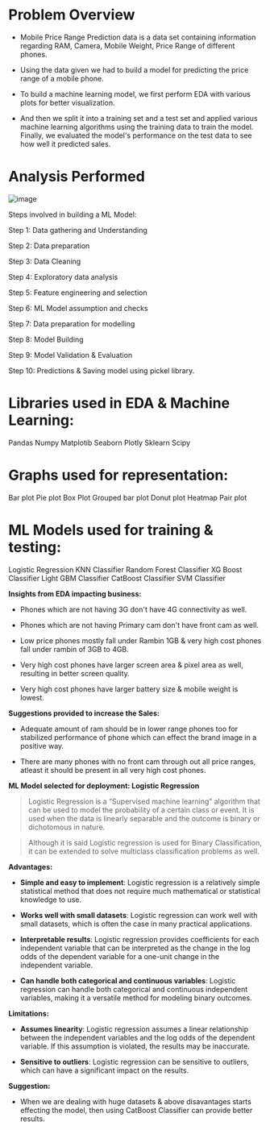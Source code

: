 
# Problem Overview

* Mobile Price Range Prediction data is a data set containing information regarding RAM, Camera, Mobile Weight, Price Range of different phones.

* Using the data given we had to build a model for predicting the price range of a mobile phone.

* To build a machine learning model, we first perform EDA with various plots for better visualization.

* And then we split it into a training set and a test set and applied various machine learning algorithms using the training data to train the model. Finally, we evaluated the model's performance on the test data to see how well it predicted sales.


# Analysis Performed
![image](https://user-images.githubusercontent.com/122456211/234094195-29584707-0d2f-49a8-9be7-ed9590c2c2c5.png)


Steps involved in building a ML Model:

Step 1: Data gathering and Understanding

Step 2: Data preparation

Step 3: Data Cleaning

Step 4: Exploratory data analysis

Step 5: Feature engineering and selection

Step 6: ML Model assumption and checks

Step 7: Data preparation for modelling

Step 8: Model Building

Step 9: Model Validation & Evaluation

Step 10: Predictions & Saving model using pickel library.


# Libraries used in EDA & Machine Learning:

Pandas
Numpy
Matplotib
Seaborn
Plotly
Sklearn
Scipy

# Graphs used for representation:

Bar plot
Pie plot
Box Plot
Grouped bar plot
Donut plot
Heatmap
Pair plot

# ML Models used for training & testing:

Logistic Regression
KNN Classifier
Random Forest Classifier
XG Boost Classifier
Light GBM Classifier
CatBoost Classifier
SVM Classifier

**Insights from EDA impacting business:**

* Phones which are not having 3G don't have 4G connectivity as well.

* Phones which are not having Primary cam don't have front cam as well.

* Low price phones mostly fall under Rambin 1GB & very high cost phones fall under rambin of 3GB to 4GB.

* Very high cost phones have larger screen area & pixel area as well, resulting in better screen quality.

* Very high cost phones have larger battery size & mobile weight is lowest.

**Suggestions provided to increase the Sales:**

* Adequate amount of ram should be in lower range phones too for stabilized performance of phone which can effect the brand image in a positive way.

* There are many phones with no front cam through out all price ranges, atleast it should be present in all very high cost phones.


**ML Model selected for deployment: Logistic Regression**
> Logistic Regression is a “Supervised machine learning” algorithm that can be used to model the probability of a certain class or event. It is used when the data is linearly separable and the outcome is binary or dichotomous in nature.

> Although it is said Logistic regression is used for Binary Classification, it can be extended to solve multiclass classification problems as well.

**Advantages:**
* **Simple and easy to implement**: Logistic regression is a relatively simple statistical method that does not require much mathematical or statistical knowledge to use.

* **Works well with small datasets**: Logistic regression can work well with small datasets, which is often the case in many practical applications.

* **Interpretable results**: Logistic regression provides coefficients for each independent variable that can be interpreted as the change in the log odds of the dependent variable for a one-unit change in the independent variable.

* **Can handle both categorical and continuous variables**: Logistic regression can handle both categorical and continuous independent variables, making it a versatile method for modeling binary outcomes.

**Limitations:**

* **Assumes linearity**: Logistic regression assumes a linear relationship between the independent variables and the log odds of the dependent variable. If this assumption is violated, the results may be inaccurate.

* **Sensitive to outliers**: Logistic regression can be sensitive to outliers, which can have a significant impact on the results.


**Suggestion:**
* When we are dealing with huge datasets & above disavantages starts effecting the model, then using CatBoost Classifier can provide better results.





